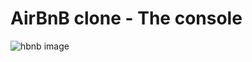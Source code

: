 # AirBnB clone - The console<br/>
![hbnb image](https://res.cloudinary.com/dtzzqvuzs/image/upload/v1675740710/Github/git_image1_pi5d6q.png)
